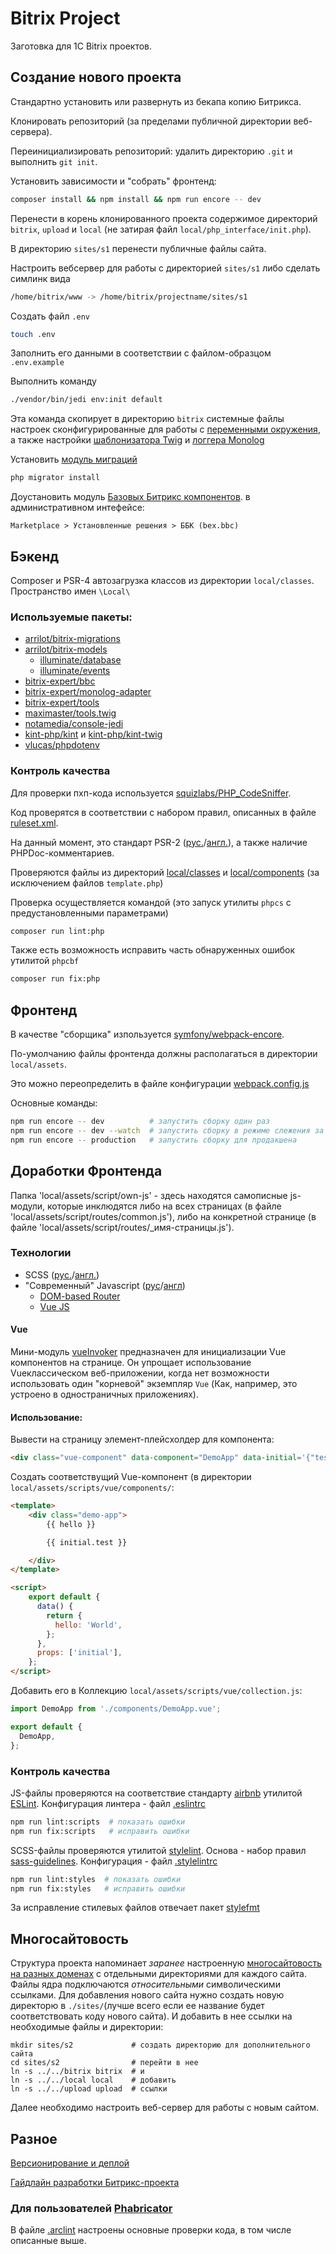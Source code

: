 # Bitrix Project

Заготовка для 1C Bitrix проектов.

## Создание нового проекта

Стандартно установить или развернуть из бекапа копию Битрикса.

Клонировать репозиторий (за пределами публичной директории веб-сервера).

Переинициализировать репозиторий: удалить директорию `.git` и выполнить `git init`. 

Установить зависимости и "собрать" фронтенд:
```sh
composer install && npm install && npm run encore -- dev
```

Перенести в корень клонированного проекта содержимое директорий `bitrix`, `upload` и `local` 
(не затирая файл `local/php_interface/init.php`).

В директорию `sites/s1` перенести публичные файлы сайта.

Настроить вебсервер для работы с директорией `sites/s1` либо сделать симлинк вида

```sh
/home/bitrix/www -> /home/bitrix/projectname/sites/s1
```


Создать файл `.env` 

```sh
touch .env
```

Заполнить его данными в соответствии с файлом-образцом `.env.example`

Выполнить команду

```sh
./vendor/bin/jedi env:init default
```

Эта команда скопирует в директорию `bitrix` системные файлы настроек сконфигурированные для работы с 
[переменными окружения](https://github.com/vlucas/phpdotenv), а также настройки 
[шаблонизатора Twig](https://github.com/maximaster/tools.twig) 
и [логгера Monolog](https://github.com/bitrix-expert/monolog-adapter)


Установить [модуль миграций](https://github.com/arrilot/bitrix-migrations)

```sh
php migrator install
```

Доустановить модуль [Базовых Битрикс компонентов](https://github.com/bitrix-expert/bbc). в административном интефейсе: 

`Marketplace > Установленные решения > ББК (bex.bbc)`


## Бэкенд

Composer и PSR-4 автозагрузка классов из директории `local/classes`. Пространство имен `\Local\ `

### Используемые пакеты:

- [arrilot/bitrix-migrations](https://github.com/arrilot/bitrix-migrations)
- [arrilot/bitrix-models](https://github.com/arrilot/bitrix-models)
    - [illuminate/database](https://github.com/illuminate/database)
    - [illuminate/events](https://github.com/illuminate/events)
- [bitrix-expert/bbc](https://github.com/bitrix-expert/bbc)
- [bitrix-expert/monolog-adapter](https://github.com/bitrix-expert/monolog-adapter)
- [bitrix-expert/tools](https://github.com/bitrix-expert/tools)
- [maximaster/tools.twig](https://github.com/maximaster/tools.twig)
- [notamedia/console-jedi](https://github.com/notamedia/console-jedi)
- [kint-php/kint](https://github.com/kint-php/kint) и [kint-php/kint-twig](https://github.com/kint-php/kint-twig)  
- [vlucas/phpdotenv](https://github.com/vlucas/phpdotenv)

### Контроль качества

Для проверки пхп-кода используется [squizlabs/PHP_CodeSniffer](https://github.com/squizlabs/PHP_CodeSniffer).

Код проверятся в соответствии с набором правил, описанных в файле [ruleset.xml](ruleset.xml).

На данный момент, это стандарт PSR-2 
([рус.](https://svyatoslav.biz/misc/psr_translation/#_PSR-2)/[англ.](http://www.php-fig.org/psr/psr-2/)),
а также наличие PHPDoc-комментариев.

Проверяются файлы из директорий [local/classes](local/classes) и [local/components](local/components) 
(за исключением файлов `template.php`)

Проверка осуществляется командой (это запуск утилиты `phpcs` с предустановленными параметрами) 

```sh
composer run lint:php
```

Также есть возможность исправить часть обнаруженных ошибок утилитой `phpcbf`

```sh
composer run fix:php
```




## Фронтенд

В качестве "сборщика" изпользуется [symfony/webpack-encore](https://github.com/symfony/webpack-encore). 

По-умолчанию файлы фронтенда должны располагаться в директории `local/assets`.

Это можно переопределить в файле конфигурации [webpack.config.js](./webpack.config.js) 

Основные команды:

```sh
npm run encore -- dev          # запустить сборку один раз
npm run encore -- dev --watch  # запустить сборку в режиме слежения за файлами
npm run encore -- production   # запустить сборку для продакшена
```


## Доработки Фронтенда
Папка 'local/assets/script/own-js' - здесь находятся самописные js-модули, которые инклюдятся 
либо на всех страницах (в файле 'local/assets/script/routes/common.js'), либо на конкретной
странице (в файле 'local/assets/script/routes/_имя-страницы.js').



### Технологии

- SCSS ([рус.](https://sass-scss.ru/guide/)/[англ.](http://sass-lang.com/guide))
- "Современный" Javascript ([рус](https://learn.javascript.ru/es-modern)/[англ](https://github.com/metagrover/ES6-for-humans))
    - [DOM-based Router](https://github.com/roots/sage/blob/master/resources/assets/scripts/util/Router.js)
    - [Vue JS](https://vuejs.org/)
    
#### Vue

Мини-модуль [vueInvoker](local/assets/scripts/util/vueInvoker.js) 
предназначен для инициализации Vue компонентов на странице.
Он упрощает использование Vueклассическом веб-приложении, когда нет возможности 
использовать один "корневой" экземпляр `Vue` (Как, например, это устроено в одностраничных приложениях).

#### Использование:

Вывести на страницу элемент-плейсхолдер для компонента:

```html
<div class="vue-component" data-component="DemoApp" data-initial='{"test": "data"}'></div>
```

Создать соответствущий Vue-компонент (в директории `local/assets/scripts/vue/components/`:


```html
<template>
    <div class="demo-app">
        {{ hello }}

        {{ initial.test }}

    </div>
</template>

<script>
    export default {
      data() {
        return {
          hello: 'World',
        };
      },
      props: ['initial'],
    };
</script>
```

Добавить его в Коллекцию `local/assets/scripts/vue/collection.js`:

```js
import DemoApp from './components/DemoApp.vue';

export default {
  DemoApp,
};
```

    
### Контроль качества

JS-файлы проверяются на соответствие стандарту [airbnb](https://github.com/airbnb/javascript) 
утилитой [ESLint](https://eslint.org). Конфигурация линтера - файл [.eslintrc](.eslintrc)

```sh
npm run lint:scripts  # показать ошибки
npm run fix:scripts   # исправить ошибки
```

SCSS-файлы проверяются утилитой [stylelint](https://stylelint.io/). 
Основа - набор правил [sass-guidelines](https://github.com/bjankord/stylelint-config-sass-guidelines). 
Конфигурация - файл [.stylelintrc](.stylelintrc)

```sh
npm run lint:styles  # показать ошибки
npm run fix:styles   # исправить ошибки
```

За исправление стилевых файлов отвечает пакет [stylefmt](https://github.com/morishitter/stylefmt)


## Многосайтовость

Структура проекта напоминает _заранее_ настроенную 
[многосайтовость на разных доменах](https://dev.1c-bitrix.ru/learning/course/index.php?COURSE_ID=103&LESSON_ID=287) 
с отдельными директориями для каждого сайта. Файлы ядра подключаются _относительными_ символическими ссылками.
Для добавления нового сайта нужно создать новую директорю в `./sites/`(лучше всего если ее название будет 
соответствовать коду нового сайта). И добавить в нее ссылки на необходимые файлы и директории:

```
mkdir sites/s2             # создать директорию для дополнительного сайта
cd sites/s2                # перейти в нее
ln -s ../../bitrix bitrix  # и
ln -s ../../local local    # добавить 
ln -s ../../upload upload  # ссылки     
``` 

Далее необходимо настроить веб-сервер для работы с новым сайтом.

## Разное

[Версионирование и деплой](https://github.com/regiomedia/bitrix-project/wiki/%D0%92%D0%B5%D1%80%D1%81%D0%B8%D0%BE%D0%BD%D0%B8%D1%80%D0%BE%D0%B2%D0%B0%D0%BD%D0%B8%D0%B5-%D0%B8-%D0%B4%D0%B5%D0%BF%D0%BB%D0%BE%D0%B9)
 
[Гайдлайн разработки Битрикс-проекта](https://github.com/regiomedia/bitrix-project/wiki/%D0%93%D0%B0%D0%B9%D0%B4%D0%BB%D0%B0%D0%B9%D0%BD)

### Для пользователей [Phabricator](https://www.phacility.com/phabricator/)

В файле [.arclint](.arclint) настроены основные проверки кода, в том числе описанные выше.

